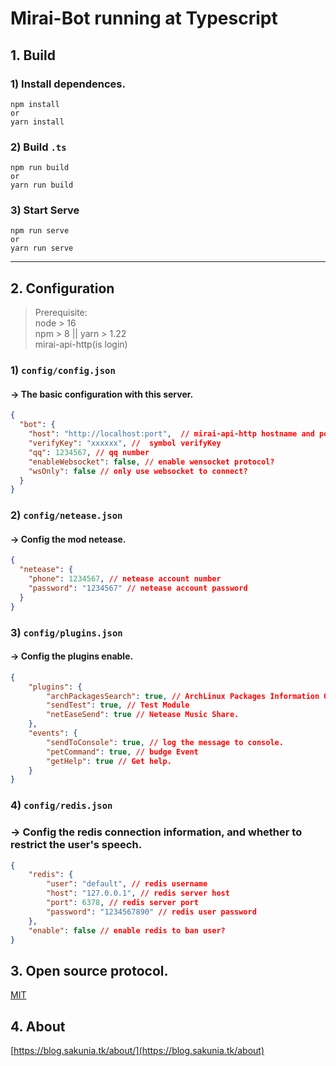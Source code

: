 # Mirai-Bot running at Typescript

## 1. Build
### 1) Install dependences.
```shell
npm install
or
yarn install
```
### 2) Build `.ts`
```shell
npm run build
or
yarn run build
```

### 3) Start Serve
```shell
npm run serve
or
yarn run serve
```
---

## 2. Configuration
> Prerequisite: <br>
> node > 16 <br>
> npm > 8 || yarn > 1.22 <br>
> mirai-api-http(is login)
### 1) `config/config.json`
#### -> The basic configuration with this server.
```JSON
{
  "bot": {
    "host": "http://localhost:port",  // mirai-api-http hostname and port
    "verifyKey": "xxxxxx", //  symbol verifyKey
    "qq": 1234567, // qq number
    "enableWebsocket": false, // enable wensocket protocol?
    "wsOnly": false // only use websocket to connect?
  }
}
```

### 2) `config/netease.json`
#### -> Config the mod netease.
```JSON
{
  "netease": {
    "phone": 1234567, // netease account number
    "password": "1234567" // netease account password
  }
}
```

### 3) `config/plugins.json`
#### -> Config the plugins enable.
```JSON
{
    "plugins": {
        "archPackagesSearch": true, // ArchLinux Packages Information Query.
        "sendTest": true, // Test Module
        "netEaseSend": true // Netease Music Share.
    },
    "events": {
        "sendToConsole": true, // log the message to console.
        "petCommand": true, // budge Event
        "getHelp": true // Get help.
    }
}
```

### 4) `config/redis.json`
### -> Config the redis connection information, and whether to restrict the user's speech.
```JSON
{
    "redis": {
        "user": "default", // redis username
        "host": "127.0.0.1", // redis server host
        "port": 6378, // redis server port
        "password": "1234567890" // redis user password
    },
    "enable": false // enable redis to ban user?
}
```
## 3. Open source protocol.
[MIT](https://github.com/Sakura1943/Mirai-Bot/blob/main/LICENSE)

## 4. About
[https://blog.sakunia.tk/about/](https://blog.sakunia.tk/about)